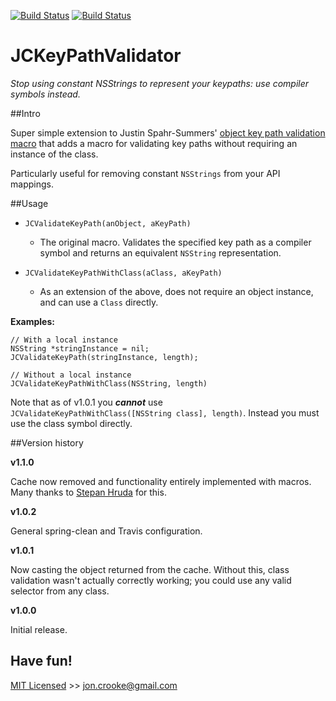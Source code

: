 [![Build Status](https://travis-ci.org/itsthejb/JCKeyPathValidator.svg?branch=master)](https://travis-ci.org/itsthejb/JCKeyPathValidator)
[![Build Status](https://travis-ci.org/itsthejb/JCKeyPathValidator.svg?branch=develop)](https://travis-ci.org/itsthejb/JCKeyPathValidator)

JCKeyPathValidator
==================

*Stop using constant NSStrings to represent your keypaths: use compiler symbols instead.*

##Intro

Super simple extension to Justin Spahr-Summers' [object key path validation macro](https://gist.github.com/jspahrsummers/1670404) that adds a macro for validating key paths without requiring an instance of the class.

Particularly useful for removing constant `NSStrings` from your API mappings.

##Usage

* `JCValidateKeyPath(anObject, aKeyPath)`
	* The original macro. Validates the specified key path as a compiler symbol and returns an equivalent `NSString` representation.
					
* `JCValidateKeyPathWithClass(aClass, aKeyPath)`
	* As an extension of the above, does not require an object instance, and can use a `Class` directly.
	
**Examples:**

    // With a local instance
    NSString *stringInstance = nil;
    JCValidateKeyPath(stringInstance, length);
    
    // Without a local instance
    JCValidateKeyPathWithClass(NSString, length)

Note that as of v1.0.1 you ***cannot*** use `JCValidateKeyPathWithClass([NSString class], length)`. Instead you must use the class symbol directly.

##Version history

**v1.1.0**

Cache now removed and functionality entirely implemented with macros. Many thanks to [Stepan Hruda](https://github.com/stepanhruda) for this.

**v1.0.2**

General spring-clean and Travis configuration.

**v1.0.1**

Now casting the object returned from the cache. Without this, class validation wasn't actually correctly working; you could use any valid selector from any class.

**v1.0.0**

Initial release.

Have fun!
---------

[MIT Licensed](http://jc.mit-license.org/) >> [jon.crooke@gmail.com](mailto:jon.crooke@gmail.com)